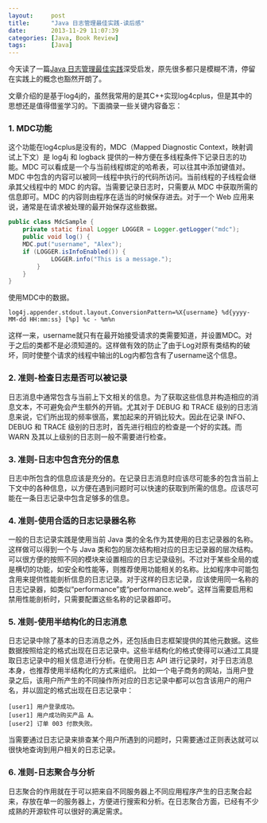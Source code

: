 ```yaml
---
layout:     post
title:      "Java 日志管理最佳实践-读后感"
date:       2013-11-29 11:07:39
categories: [Java, Book Review]
tags:       [Java]
---
```


今天读了一篇[Java 日志管理最佳实践](http://www.ibm.com/developerworks/cn/java/j-lo-practicelog/index.html)深受启发，原先很多都只是模糊不清，停留在实践上的概念也豁然开朗了。
<!--more-->

文章介绍的是基于log4j的，虽然我常用的是其C++实现log4cplus，但是其中的思想还是值得借鉴学习的。下面摘录一些关键内容备忘：

### 1. MDC功能

这个功能在log4cplus是没有的，MDC（Mapped Diagnostic Context，映射调试上下文）是 log4j 和 logback 提供的一种方便在多线程条件下记录日志的功能。MDC 可以看成是一个与当前线程绑定的哈希表，可以往其中添加键值对。MDC 中包含的内容可以被同一线程中执行的代码所访问。当前线程的子线程会继承其父线程中的 MDC 的内容。当需要记录日志时，只需要从 MDC 中获取所需的信息即可。MDC 的内容则由程序在适当的时候保存进去。对于一个 Web 应用来说，通常是在请求被处理的最开始保存这些数据。

```java
public class MdcSample { 
	private static final Logger LOGGER = Logger.getLogger("mdc"); 
	public void log() { 
	MDC.put("username", "Alex"); 
	if (LOGGER.isInfoEnabled()) { 
			LOGGER.info("This is a message."); 
		} 
	} 
}
```

使用MDC中的数据。

```
log4j.appender.stdout.layout.ConversionPattern=%X{username} %d{yyyy-MM-dd HH:mm:ss} [%p] %c - %m%n
```

这样一来，username就只有在最开始接受请求的类需要知道，并设置MDC。对于之后的类都不是必须知道的。这样做有效的防止了由于Log对原有类结构的破坏，同时使整个请求的线程中输出的Log内都包含有了username这个信息。

### 2. 准则-检查日志是否可以被记录

日志消息中通常包含与当前上下文相关的信息。为了获取这些信息并构造相应的消息文本，不可避免会产生额外的开销。尤其对于 DEBUG 和 TRACE 级别的日志消息来说，它们所出现的频率很高，累加起来的开销比较大。因此在记录 INFO、DEBUG 和 TRACE 级别的日志时，首先进行相应的检查是一个好的实践。而 WARN 及其以上级别的日志则一般不需要进行检查。

### 3. 准则-日志中包含充分的信息

日志中所包含的信息应该是充分的。在记录日志消息时应该尽可能多的包含当前上下文中的各种信息，以方便在遇到问题时可以快速的获取到所需的信息。应该尽可能在一条日志记录中包含足够多的信息。

### 4. 准则-使用合适的日志记录器名称

一般的日志记录实践是使用当前 Java 类的全名作为其使用的日志记录器的名称。这样做可以得到一个与 Java 类和包的层次结构相对应的日志记录器的层次结构。可以很方便的按照不同的模块来设置相应的日志记录级别。不过对于某些全局的或是横切的功能，如安全和性能等，则推荐使用功能相关的名称。比如程序中可能包含用来提供性能剖析信息的日志记录。对于这样的日志记录，应该使用同一名称的日志记录器，如类似“performance”或“performance.web”。这样当需要启用和禁用性能剖析时，只需要配置这些名称的记录器即可。

### 5. 准则-使用半结构化的日志消息

日志记录中除了基本的日志消息之外，还包括由日志框架提供的其他元数据。这些数据按照给定的格式出现在日志记录中。这些半结构化的格式使得可以通过工具提取日志记录中的相关信息进行分析。在使用日志 API 进行记录时，对于日志消息本身，也推荐使用半结构化的方式来组织。
比如一个电子商务的网站，当用户登录之后，该用户所产生的不同操作所对应的日志记录中都可以包含该用户的用户名，并以固定的格式出现在日志记录中：

```
[user1] 用户登录成功。
[user1] 用户成功购买产品 A。
[user2] 订单 003 付款失败。
```

当需要通过日志记录来排查某个用户所遇到的问题时，只需要通过正则表达就可以很快地查询到用户相关的日志记录。

### 6. 准则-日志聚合与分析

日志聚合的作用就在于可以把来自不同服务器上不同应用程序产生的日志聚合起来，存放在单一的服务器上，方便进行搜索和分析。在日志聚合方面，已经有不少成熟的开源软件可以很好的满足需求。
